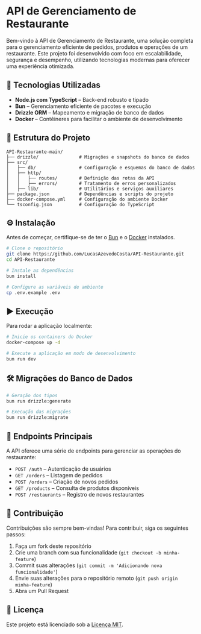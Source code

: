 # API de Gerenciamento de Restaurante

Bem-vindo à API de Gerenciamento de Restaurante, uma solução completa para o gerenciamento eficiente de pedidos, produtos e operações de um restaurante. Este projeto foi desenvolvido com foco em escalabilidade, segurança e desempenho, utilizando tecnologias modernas para oferecer uma experiência otimizada.

## 🚀 Tecnologias Utilizadas

- **Node.js com TypeScript** – Back-end robusto e tipado
- **Bun** – Gerenciamento eficiente de pacotes e execução
- **Drizzle ORM** – Mapeamento e migração de banco de dados
- **Docker** – Contêineres para facilitar o ambiente de desenvolvimento

## 📂 Estrutura do Projeto

```
API-Restaurante-main/
├── drizzle/               # Migrações e snapshots do banco de dados
├── src/
│   ├── db/                # Configuração e esquemas do banco de dados
│   ├── http/
│   │   ├── routes/        # Definição das rotas da API
│   │   ├── errors/        # Tratamento de erros personalizados
│   ├── lib/               # Utilitários e serviços auxiliares
├── package.json           # Dependências e scripts do projeto
├── docker-compose.yml     # Configuração do ambiente Docker
└── tsconfig.json          # Configuração do TypeScript
```

## ⚙️ Instalação

Antes de começar, certifique-se de ter o [Bun](https://bun.sh/) e o [Docker](https://www.docker.com/) instalados.

```bash
# Clone o repositório
git clone https://github.com/LucasAzevedoCosta/API-Restaurante.git
cd API-Restaurante

# Instale as dependências
bun install

# Configure as variáveis de ambiente
cp .env.example .env
```

## ▶️ Execução

Para rodar a aplicação localmente:

```bash
# Inicie os containers do Docker
docker-compose up -d

# Execute a aplicação em modo de desenvolvimento
bun run dev
```

## 🛠️ Migrações do Banco de Dados

```bash
# Geração dos tipos
bun run drizzle:generate

# Execução das migrações
bun run drizzle:migrate
```

## 📡 Endpoints Principais

A API oferece uma série de endpoints para gerenciar as operações do restaurante:

- `POST /auth` – Autenticação de usuários
- `GET /orders` – Listagem de pedidos
- `POST /orders` – Criação de novos pedidos
- `GET /products` – Consulta de produtos disponíveis
- `POST /restaurants` – Registro de novos restaurantes

## 🤝 Contribuição

Contribuições são sempre bem-vindas! Para contribuir, siga os seguintes passos:

1. Faça um fork deste repositório
2. Crie uma branch com sua funcionalidade (`git checkout -b minha-feature`)
3. Commit suas alterações (`git commit -m 'Adicionando nova funcionalidade'`)
4. Envie suas alterações para o repositório remoto (`git push origin minha-feature`)
5. Abra um Pull Request

## 📝 Licença

Este projeto está licenciado sob a [Licença MIT](LICENSE).

